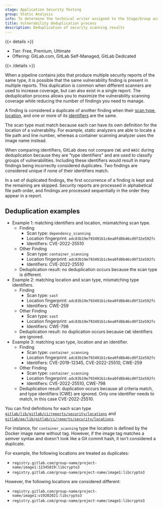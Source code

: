 ```yaml
---
stage: Application Security Testing
group: Static Analysis
info: To determine the technical writer assigned to the Stage/Group associated with this page, see https://handbook.gitlab.com/handbook/product/ux/technical-writing/#assignments
title: Vulnerability deduplication process
description: Deduplication of security scanning results
---
```


{{< details >}}

- Tier: Free, Premium, Ultimate
- Offering: GitLab.com, GitLab Self-Managed, GitLab Dedicated

{{< /details >}}

When a pipeline contains jobs that produce multiple security reports of the same type, it is
possible that the same vulnerability finding is present in multiple reports. This duplication is
common when different scanners are used to increase coverage, but can also exist in a single report.
The deduplication process allows you to maximize the vulnerability scanning coverage while reducing
the number of findings you need to manage.

A finding is considered a duplicate of another finding when their
[scan type](../terminology/_index.md#scan-type-report-type),
[location](../terminology/_index.md#location-fingerprint), and one or more of its
[identifiers](../../../development/integrations/secure.md#identifiers) are the same.

The scan type must match because each can have its own definition for the location of a
vulnerability. For example, static analyzers are able to locate a file path and line number, whereas
a container scanning analyzer uses the image name instead.

When comparing identifiers, GitLab does not compare `CWE` and `WASC` during deduplication because
they are "type identifiers" and are used to classify groups of vulnerabilities. Including these
identifiers would result in many findings being incorrectly considered duplicates. Two findings are
considered unique if none of their identifiers match.

In a set of duplicated findings, the first occurrence of a finding is kept and the remaining are
skipped. Security reports are processed in alphabetical file path order, and findings are processed
sequentially in the order they appear in a report.

## Deduplication examples

- Example 1: matching identifiers and location, mismatching scan type.
  - Finding
    - Scan type: `dependency_scanning`
    - Location fingerprint: `adc83b19e793491b1c6ea0fd8b46cd9f32e592fc`
    - Identifiers: CVE-2022-25510
  - Other Finding
    - Scan type: `container_scanning`
    - Location fingerprint: `adc83b19e793491b1c6ea0fd8b46cd9f32e592fc`
    - Identifiers: CVE-2022-25510
  - Deduplication result: no deduplication occurs because the scan type is different.
- Example 2: matching location and scan type, mismatching type identifiers.
  - Finding
    - Scan type: `sast`
    - Location fingerprint: `adc83b19e793491b1c6ea0fd8b46cd9f32e592fc`
    - Identifiers: CWE-259
  - Other Finding
    - Scan type: `sast`
    - Location fingerprint: `adc83b19e793491b1c6ea0fd8b46cd9f32e592fc`
    - Identifiers: CWE-798
  - Deduplication result: no duplication occurs because `CWE` identifiers are ignored.
- Example 3: matching scan type, location and an identifier.
  - Finding
    - Scan type: `container_scanning`
    - Location fingerprint: `adc83b19e793491b1c6ea0fd8b46cd9f32e592fc`
    - Identifiers: CVE-2019-12345, CVE-2022-25510, CWE-259
  - Other Finding
    - Scan type: `container_scanning`
    - Location fingerprint: `adc83b19e793491b1c6ea0fd8b46cd9f32e592fc`
    - Identifiers: CVE-2022-25510, CWE-798
  - Deduplication result: duplication occurs because all criteria match, and type identifiers (CWE) are ignored.
    Only one identifier needs to match, in this case CVE-2022-25510.

You can find definitions for each scan type [`gitlab/lib/gitlab/ci/reports/security/locations`](https://gitlab.com/gitlab-org/gitlab/-/tree/master/lib/gitlab/ci/reports/security/locations)
and [`gitlab/ee/lib/gitlab/ci/reports/security/locations`](https://gitlab.com/gitlab-org/gitlab/-/tree/master/ee/lib/gitlab/ci/reports/security/locations).

For instance, for `container_scanning` type the location is defined by the Docker image name without
tag. However, if the image tag matches a semver syntax and doesn't look like a Git commit hash,
it isn't considered a duplicate.

For example, the following locations are treated as duplicates:

- `registry.gitlab.com/group-name/project-name/image1:12345019:libcrypto3`
- `registry.gitlab.com/group-name/project-name/image1:libcrypto3`

However, the following locations are considered different:

- `registry.gitlab.com/group-name/project-name/image1:v19202021:libcrypto3`
- `registry.gitlab.com/group-name/project-name/image1:libcrypto3`
